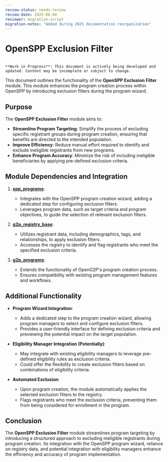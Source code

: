 ```yaml
---
review-status: needs-review
review-date: 2025-06-04
reviewer: migration-script
migration-notes: "Added during 2025 documentation reorganization"
---
```


# OpenSPP Exclusion Filter

```{warning}

**Work in Progress**: This document is actively being developed and updated. Content may be incomplete or subject to change.
```

This document outlines the functionality of the **OpenSPP Exclusion Filter** module.  This module enhances the program creation process within OpenSPP by introducing exclusion filters during the program wizard. 

## Purpose

The **OpenSPP Exclusion Filter** module aims to:

* **Streamline Program Targeting**:  Simplify the process of excluding specific registrant groups during program creation, ensuring that benefits are directed to the intended population.
* **Improve Efficiency**:  Reduce manual effort required to identify and exclude ineligible registrants from new programs.
* **Enhance Program Accuracy**:  Minimize the risk of including ineligible beneficiaries by applying pre-defined exclusion criteria. 

## Module Dependencies and Integration

1. **[spp_programs](spp_programs)**: 
    * Integrates with the OpenSPP program creation wizard, adding a dedicated step for configuring exclusion filters.
    * Leverages program data, such as target criteria and program objectives, to guide the selection of relevant exclusion filters. 

2. **[g2p_registry_base](g2p_registry_base)**:
    * Utilizes registrant data, including demographics, tags, and relationships, to apply exclusion filters.
    * Accesses the registry to identify and flag registrants who meet the specified exclusion criteria. 

3. **[g2p_programs](g2p_programs)**:
    * Extends the functionality of OpenG2P's program creation process.
    * Ensures compatibility with existing program management features and workflows.

## Additional Functionality

* **Program Wizard Integration**:
    * Adds a dedicated step to the program creation wizard, allowing program managers to select and configure exclusion filters. 
    * Provides a user-friendly interface for defining exclusion criteria and previewing the potential impact on the target population.

* **Eligibility Manager Integration (Potentially)**: 
    * May integrate with existing eligibility managers to leverage pre-defined eligibility rules as exclusion criteria.
    * Could offer the flexibility to create exclusion filters based on combinations of eligibility criteria.

* **Automated Exclusion**:
    * Upon program creation, the module automatically applies the selected exclusion filters to the registry.
    * Flags registrants who meet the exclusion criteria, preventing them from being considered for enrollment in the program.

## Conclusion

The **OpenSPP Exclusion Filter** module streamlines program targeting by introducing a structured approach to excluding ineligible registrants during program creation. Its integration with the OpenSPP program wizard, reliance on registry data, and potential integration with eligibility managers enhance the efficiency and accuracy of program implementation. 
